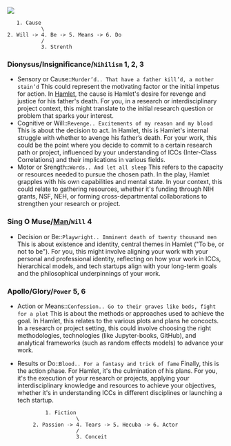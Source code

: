 ![](https://abikesa.github.io/music/frontier.png)
       
       1. Cause
               \
    2. Will -> 4. Be -> 5. Means -> 6. Do
               /
               3. Strenth


### Dionysus/Insignificance/`Nihilism` 1, 2, 3
- Sensory or Cause::`Murder’d.. That have a father kill’d, a mother stain’d` This could represent the motivating factor or the initial impetus for action. In [Hamlet](https://www.gutenberg.org/files/1524/1524-h/1524-h.htm), the cause is Hamlet's desire for revenge and justice for his father's death. For you, in a research or interdisciplinary project context, this might translate to the initial research question or problem that sparks your interest. 
- Cognitive or Will::`Revenge.. Excitements of my reason and my blood` This is about the decision to act. In Hamlet, this is Hamlet's internal struggle with whether to avenge his father’s death. For your work, this could be the point where you decide to commit to a certain research path or project, influenced by your understanding of ICCs (Inter-Class Correlations) and their implications in various fields.
- Motor or Srength::`Words.. And let all sleep` This refers to the capacity or resources needed to pursue the chosen path. In the play, Hamlet grapples with his own capabilities and mental state. In your context, this could relate to gathering resources, whether it's funding through NIH grants, NSF, NEH, or forming cross-departmental collaborations to strengthen your research or project.
   
### Sing O Muse/[Man](https://www.youtube.com/watch?v=sGX_qtZFtGc)/`Will` 4
- Decision or Be::`Playwright.. Imminent death of twenty thousand men` This is about existence and identity, central themes in Hamlet ("To be, or not to be"). For you, this might involve aligning your work with your personal and professional identity, reflecting on how your work in ICCs, hierarchical models, and tech startups align with your long-term goals and the philosophical underpinnings of your work.

### Apollo/Glory/`Power` 5, 6
- Action or Means::`Confession.. Go to their graves like beds, fight for a plot` This is about the methods or approaches used to achieve the goal. In Hamlet, this relates to the various plots and plans he concocts. In a research or project setting, this could involve choosing the right methodologies, technologies (like Jupyter-books, GitHub), and analytical frameworks (such as random effects models) to advance your work.
- Results or Do::`Blood.. For a fantasy and trick of fame` Finally, this is the action phase. For Hamlet, it's the culmination of his plans. For you, it's the execution of your research or projects, applying your interdisciplinary knowledge and resources to achieve your objectives, whether it's in understanding ICCs in different disciplines or launching a tech startup.

               1. Fiction
                         \
           2. Passion -> 4. Tears -> 5. Hecuba -> 6. Actor
                         /
                         3. Conceit
